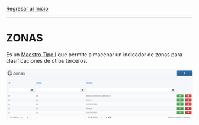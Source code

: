 [Regresar al Inicio](../README.md)

---
# ZONAS

Es un [Maestro Tipo I](../../Generales/maestros-tipoI.md) que permite almacenar un indicador de zonas para clasificaciones de otros terceros.

![Zonas](../recursos/img/zonas.png)
